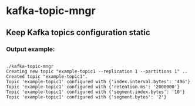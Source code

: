 # kafka-topic-mngr
## Keep Kafka topics configuration static

### Output example:
<code>
./kafka-topic-mngr
Creating new topic "example-topic1 --replication 1 --partitions 1" ..
Created topic "example-topic1".
Topic 'example-topic1' configured with {'index.interval.bytes': '496'}
Topic 'example-topic1' configured with {'retention.ms': '2000000'}
Topic 'example-topic1' configured with {'segment.index.bytes': '10'}
Topic 'example-topic1' configured with {'segment.bytes': '2'}
<code>
